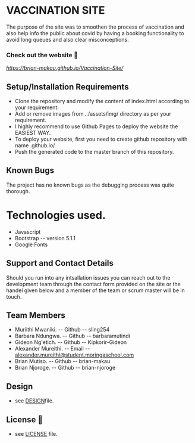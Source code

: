 # VACCINATION SITE

The purpose of the site was to smoothen the process of vaccination and also help info the public about covid by 
having a booking functionality to avoid long queues and also clear misconceptions.

### Check out the website :stars:

*https://brian-makau.github.io/Vaccination-Site/*

## Setup/Installation Requirements

* Clone the repository and modify the content of index.html according to your requirement.
* Add or remove images from ../assets/img/ directory as per your requirement.
* I highly recommend to use Github Pages to deploy the website the EASIEST WAY.
* To deploy your website, first you need to create github repository with name <your-github-username>.github.io/
* Push the generated code to the master branch of this repository.

## Known Bugs

The project has no known bugs as the debugging process was quite thorough.

# Technologies used.

- Javascript
- Bootstrap -- version 5.1.1
- Google Fonts

## Support and Contact Details

Should you run into any intsallation issues you can reach out to the development team through the contact form provided on the site or the handel given below and a member of the team or scrum master will be in touch.

## Team Members
- Muriithi Mwaniki. -- Github -- sling254
- Barbara Ndungwa. -- Github -- barbaramutindi
- Gideon Ng'etich. -- Github -- Kipkorir-Gideon
- Alexander Mureithi. -- Email -- alexander.mureithi@student.moringaschool.com
- Brian Mutiso. -- Github -- brian-makau
- Brian Njoroge. -- Github -- brian-njoroge



## Design
* see [DESIGN](https://www.figma.com/file/MmT1c7GgNvCsXu0lANqa0N/Covid-19-Booking-Site?node-id=0%3A1)file.
## License :link:

* see [LICENSE](https://github.com/brian-makau/Vaccination-Site/blob/master/LICENSE) file.